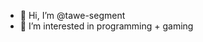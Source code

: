 - 👋 Hi, I’m @tawe-segment
- 👀 I’m interested in programming + gaming 

<!---
tawe-segment/tawe-segment is a ✨ special ✨ repository because its `README.md` (this file) appears on your GitHub profile.
You can click the Preview link to take a look at your changes.
--->
